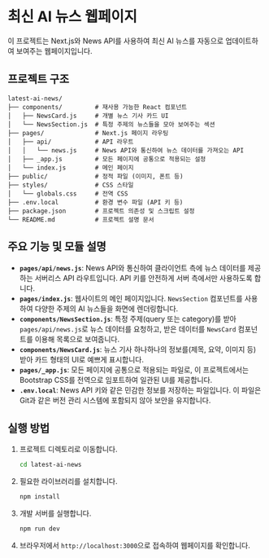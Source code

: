 
# 최신 AI 뉴스 웹페이지

이 프로젝트는 Next.js와 News API를 사용하여 최신 AI 뉴스를 자동으로 업데이트하여 보여주는 웹페이지입니다.

## 프로젝트 구조

```
latest-ai-news/
├── components/         # 재사용 가능한 React 컴포넌트
│   ├── NewsCard.js     # 개별 뉴스 기사 카드 UI
│   └── NewsSection.js  # 특정 주제의 뉴스들을 모아 보여주는 섹션
├── pages/              # Next.js 페이지 라우팅
│   ├── api/            # API 라우트
│   │   └── news.js     # News API와 통신하여 뉴스 데이터를 가져오는 API
│   ├── _app.js         # 모든 페이지에 공통으로 적용되는 설정
│   └── index.js        # 메인 페이지
├── public/             # 정적 파일 (이미지, 폰트 등)
├── styles/             # CSS 스타일
│   └── globals.css     # 전역 CSS
├── .env.local          # 환경 변수 파일 (API 키 등)
├── package.json        # 프로젝트 의존성 및 스크립트 설정
└── README.md           # 프로젝트 설명 문서
```

## 주요 기능 및 모듈 설명

- **`pages/api/news.js`**: News API와 통신하여 클라이언트 측에 뉴스 데이터를 제공하는 서버리스 API 라우트입니다. API 키를 안전하게 서버 측에서만 사용하도록 합니다.
- **`pages/index.js`**: 웹사이트의 메인 페이지입니다. `NewsSection` 컴포넌트를 사용하여 다양한 주제의 AI 뉴스들을 화면에 렌더링합니다.
- **`components/NewsSection.js`**: 특정 주제(query 또는 category)를 받아 `pages/api/news.js`로 뉴스 데이터를 요청하고, 받은 데이터를 `NewsCard` 컴포넌트를 이용해 목록으로 보여줍니다.
- **`components/NewsCard.js`**: 뉴스 기사 하나하나의 정보를(제목, 요약, 이미지 등) 받아 카드 형태의 UI로 예쁘게 표시합니다.
- **`pages/_app.js`**: 모든 페이지에 공통으로 적용되는 파일로, 이 프로젝트에서는 Bootstrap CSS를 전역으로 임포트하여 일관된 UI를 제공합니다.
- **`.env.local`**: News API 키와 같은 민감한 정보를 저장하는 파일입니다. 이 파일은 Git과 같은 버전 관리 시스템에 포함되지 않아 보안을 유지합니다.

## 실행 방법

1.  프로젝트 디렉토리로 이동합니다.
    ```bash
    cd latest-ai-news
    ```
2.  필요한 라이브러리를 설치합니다.
    ```bash
    npm install
    ```
3.  개발 서버를 실행합니다.
    ```bash
    npm run dev
    ```
4.  브라우저에서 `http://localhost:3000`으로 접속하여 웹페이지를 확인합니다.

